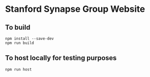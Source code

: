 # Stanford Synapse Group Website

## To build
```
npm install --save-dev
npm run build
```

## To host locally for testing purposes
``npm run host``
